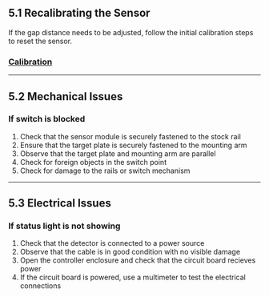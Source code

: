 ## 5.1 Recalibrating the Sensor

If the gap distance needs to be adjusted, follow the initial calibration steps to reset the sensor.

### [Calibration](switchgap_operation.md#calibrating-the-sensor)

---

## 5.2 Mechanical Issues

### If switch is blocked
1. Check that the sensor module is securely fastened to the stock rail
2. Ensure that the target plate is securely fastened to the mounting arm
3. Observe that the target plate and mounting arm are parallel
4. Check for foreign objects in the switch point
5. Check for damage to the rails or switch mechanism
---

## 5.3 Electrical Issues

### If status light is not showing
1. Check that the detector is connected to a power source
2. Observe that the cable is in good condition with no visible damage
3. Open the controller enclosure and check that the circuit board recieves power
4. If the circuit board is powered, use a multimeter to test the electrical connections
